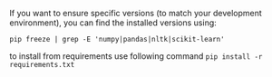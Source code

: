 
If you want to ensure specific versions (to match your development environment), you can find the installed versions using:

`pip freeze | grep -E 'numpy|pandas|nltk|scikit-learn'`

to install from requirements use following command
`pip install -r requirements.txt`



